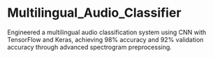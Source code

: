 # Multilingual_Audio_Classifier
Engineered a multilingual audio classification system using CNN with TensorFlow and Keras, achieving 98% accuracy and 92% validation accuracy through advanced spectrogram preprocessing.
